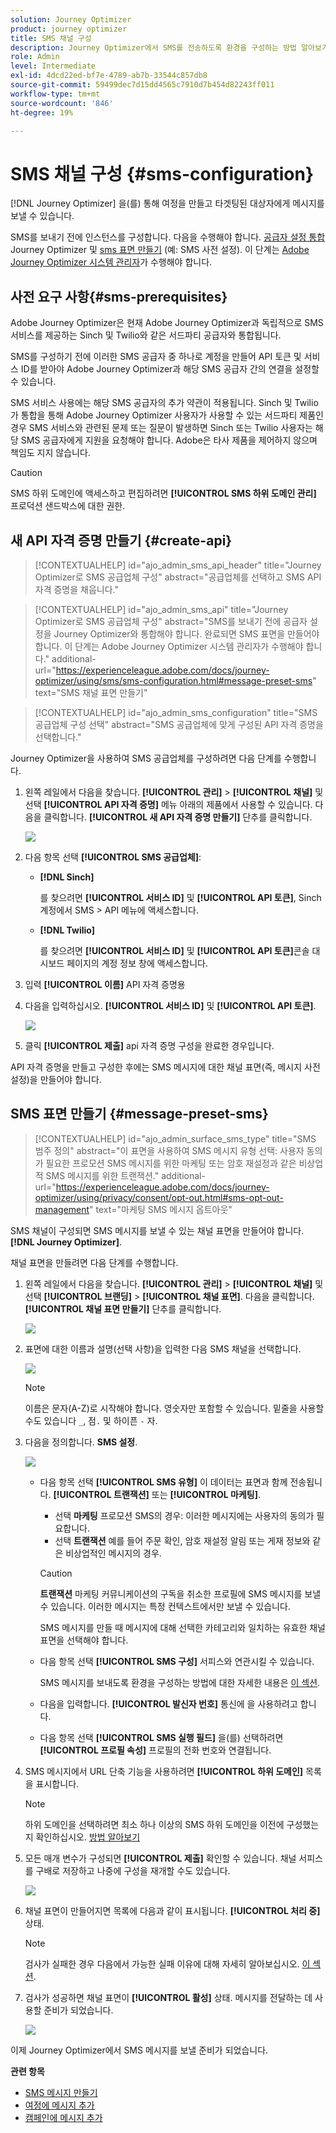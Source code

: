 ```yaml
---
solution: Journey Optimizer
product: journey optimizer
title: SMS 채널 구성
description: Journey Optimizer에서 SMS를 전송하도록 환경을 구성하는 방법 알아보기
role: Admin
level: Intermediate
exl-id: 4dcd22ed-bf7e-4789-ab7b-33544c857db8
source-git-commit: 59499dec7d15dd4565c7910d7b454d82243ff011
workflow-type: tm+mt
source-wordcount: '846'
ht-degree: 19%

---
```


# SMS 채널 구성 {#sms-configuration}

[!DNL Journey Optimizer] 을(를) 통해 여정을 만들고 타겟팅된 대상자에게 메시지를 보낼 수 있습니다.

SMS를 보내기 전에 인스턴스를 구성합니다. 다음을 수행해야 합니다. [공급자 설정 통합](#create-api) Journey Optimizer 및 [sms 표면 만들기](#message-preset-sms) (예: SMS 사전 설정). 이 단계는 [Adobe Journey Optimizer 시스템 관리자](../start/path/administrator.md)가 수행해야 합니다.

## 사전 요구 사항{#sms-prerequisites}

Adobe Journey Optimizer은 현재 Adobe Journey Optimizer과 독립적으로 SMS 서비스를 제공하는 Sinch 및 Twilio와 같은 서드파티 공급자와 통합됩니다.

SMS를 구성하기 전에 이러한 SMS 공급자 중 하나로 계정을 만들어 API 토큰 및 서비스 ID를 받아야 Adobe Journey Optimizer과 해당 SMS 공급자 간의 연결을 설정할 수 있습니다.

SMS 서비스 사용에는 해당 SMS 공급자의 추가 약관이 적용됩니다. Sinch 및 Twilio가 통합을 통해 Adobe Journey Optimizer 사용자가 사용할 수 있는 서드파티 제품인 경우 SMS 서비스와 관련된 문제 또는 질문이 발생하면 Sinch 또는 Twilio 사용자는 해당 SMS 공급자에게 지원을 요청해야 합니다. Adobe은 타사 제품을 제어하지 않으며 책임도 지지 않습니다.

>[!CAUTION]
>
>SMS 하위 도메인에 액세스하고 편집하려면 **[!UICONTROL SMS 하위 도메인 관리]** 프로덕션 샌드박스에 대한 권한.

## 새 API 자격 증명 만들기 {#create-api}

>[!CONTEXTUALHELP]
>id="ajo_admin_sms_api_header"
>title="Journey Optimizer로 SMS 공급업체 구성"
>abstract="공급업체를 선택하고 SMS API 자격 증명을 채웁니다."

>[!CONTEXTUALHELP]
>id="ajo_admin_sms_api"
>title="Journey Optimizer로 SMS 공급업체 구성"
>abstract="SMS를 보내기 전에 공급자 설정을 Journey Optimizer와 통합해야 합니다. 완료되면 SMS 표면을 만들어야 합니다. 이 단계는 Adobe Journey Optimizer 시스템 관리자가 수행해야 합니다."
>additional-url="https://experienceleague.adobe.com/docs/journey-optimizer/using/sms/sms-configuration.html#message-preset-sms" text="SMS 채널 표면 만들기"

>[!CONTEXTUALHELP]
>id="ajo_admin_sms_configuration"
>title="SMS 공급업체 구성 선택"
>abstract="SMS 공급업체에 맞게 구성된 API 자격 증명을 선택합니다."

Journey Optimizer을 사용하여 SMS 공급업체를 구성하려면 다음 단계를 수행합니다.

1. 왼쪽 레일에서 다음을 찾습니다. **[!UICONTROL 관리]** > **[!UICONTROL 채널]** 및 선택 **[!UICONTROL API 자격 증명]** 메뉴 아래의 제품에서 사용할 수 있습니다. 다음을 클릭합니다. **[!UICONTROL 새 API 자격 증명 만들기]** 단추를 클릭합니다.

   ![](assets/sms_6.png)

1. 다음 항목 선택 **[!UICONTROL SMS 공급업체]**:

   * **[!DNL Sinch]**

      를 찾으려면 **[!UICONTROL 서비스 ID]** 및 **[!UICONTROL API 토큰]**, Sinch 계정에서 SMS > API 메뉴에 액세스합니다.

   * **[!DNL Twilio]**

      를 찾으려면 **[!UICONTROL 서비스 ID]** 및 **[!UICONTROL API 토큰]**&#x200B;콘솔 대시보드 페이지의 계정 정보 창에 액세스합니다.


1. 입력 **[!UICONTROL 이름]** API 자격 증명용

1. 다음을 입력하십시오. **[!UICONTROL 서비스 ID]** 및 **[!UICONTROL API 토큰]**.

   ![](assets/sms_7.png)

1. 클릭 **[!UICONTROL 제출]** api 자격 증명 구성을 완료한 경우입니다.

API 자격 증명을 만들고 구성한 후에는 SMS 메시지에 대한 채널 표면(즉, 메시지 사전 설정)을 만들어야 합니다.

## SMS 표면 만들기 {#message-preset-sms}

>[!CONTEXTUALHELP]
>id="ajo_admin_surface_sms_type"
>title="SMS 범주 정의"
>abstract="이 표면을 사용하여 SMS 메시지 유형 선택: 사용자 동의가 필요한 프로모션 SMS 메시지를 위한 마케팅 또는 암호 재설정과 같은 비상업적 SMS 메시지를 위한 트랜잭션."
>additional-url="https://experienceleague.adobe.com/docs/journey-optimizer/using/privacy/consent/opt-out.html#sms-opt-out-management" text="마케팅 SMS 메시지 옵트아웃"

SMS 채널이 구성되면 SMS 메시지를 보낼 수 있는 채널 표면을 만들어야 합니다. **[!DNL Journey Optimizer]**.

채널 표면을 만들려면 다음 단계를 수행합니다.

1. 왼쪽 레일에서 다음을 찾습니다. **[!UICONTROL 관리]** > **[!UICONTROL 채널]** 및 선택 **[!UICONTROL 브랜딩]** > **[!UICONTROL 채널 표면]**. 다음을 클릭합니다. **[!UICONTROL 채널 표면 만들기]** 단추를 클릭합니다.

   ![](assets/preset-create.png)

1. 표면에 대한 이름과 설명(선택 사항)을 입력한 다음 SMS 채널을 선택합니다.

   ![](assets/sms_preset.png)

   >[!NOTE]
   >
   > 이름은 문자(A-Z)로 시작해야 합니다. 영숫자만 포함할 수 있습니다. 밑줄을 사용할 수도 있습니다 `_`, 점`.` 및 하이픈 `-` 자.

1. 다음을 정의합니다. **SMS 설정**.

   ![](assets/preset-sms.png)

   * 다음 항목 선택 **[!UICONTROL SMS 유형]** 이 데이터는 표면과 함께 전송됩니다. **[!UICONTROL 트랜잭션]** 또는 **[!UICONTROL 마케팅]**.

      * 선택 **마케팅** 프로모션 SMS의 경우: 이러한 메시지에는 사용자의 동의가 필요합니다.
      * 선택 **트랜잭션** 예를 들어 주문 확인, 암호 재설정 알림 또는 게재 정보와 같은 비상업적인 메시지의 경우.

      >[!CAUTION]
      >
      >**트랜잭션** 마케팅 커뮤니케이션의 구독을 취소한 프로필에 SMS 메시지를 보낼 수 있습니다. 이러한 메시지는 특정 컨텍스트에서만 보낼 수 있습니다.

      SMS 메시지를 만들 때 메시지에 대해 선택한 카테고리와 일치하는 유효한 채널 표면을 선택해야 합니다.

   * 다음 항목 선택 **[!UICONTROL SMS 구성]** 서피스와 연관시킬 수 있습니다.

      SMS 메시지를 보내도록 환경을 구성하는 방법에 대한 자세한 내용은 [이 섹션](#create-api).

   * 다음을 입력합니다. **[!UICONTROL 발신자 번호]** 통신&#x200B;에 을 사용하려고 합니다.

   * 다음 항목 선택 **[!UICONTROL SMS 실행 필드]** 을(를) 선택하려면 **[!UICONTROL 프로필 속성]** 프로필의 전화 번호와 연결됩니다.


1. SMS 메시지에서 URL 단축 기능을 사용하려면 **[!UICONTROL 하위 도메인]** 목록을 표시합니다.

   >[!NOTE]
   >
   >하위 도메인을 선택하려면 최소 하나 이상의 SMS 하위 도메인을 이전에 구성했는지 확인하십시오. [방법 알아보기](sms-subdomains.md)

1. 모든 매개 변수가 구성되면 **[!UICONTROL 제출]** 확인할 수 있습니다. 채널 서피스를 구배로 저장하고 나중에 구성을 재개할 수도 있습니다.

   ![](assets/sms_preset_2.png)

1. 채널 표면이 만들어지면 목록에 다음과 같이 표시됩니다. **[!UICONTROL 처리 중]** 상태.

   >[!NOTE]
   >
   >검사가 실패한 경우 다음에서 가능한 실패 이유에 대해 자세히 알아보십시오. [이 섹션](#monitor-channel-surfaces).

1. 검사가 성공하면 채널 표면이 **[!UICONTROL 활성]** 상태. 메시지를 전달하는 데 사용할 준비가 되었습니다.

   ![](assets/preset-active.png)

이제 Journey Optimizer에서 SMS 메시지를 보낼 준비가 되었습니다.

**관련 항목**

* [SMS 메시지 만들기](create-sms.md)
* [여정에 메시지 추가](../building-journeys/journeys-message.md)
* [캠페인에 메시지 추가](../campaigns/create-campaign.md)

